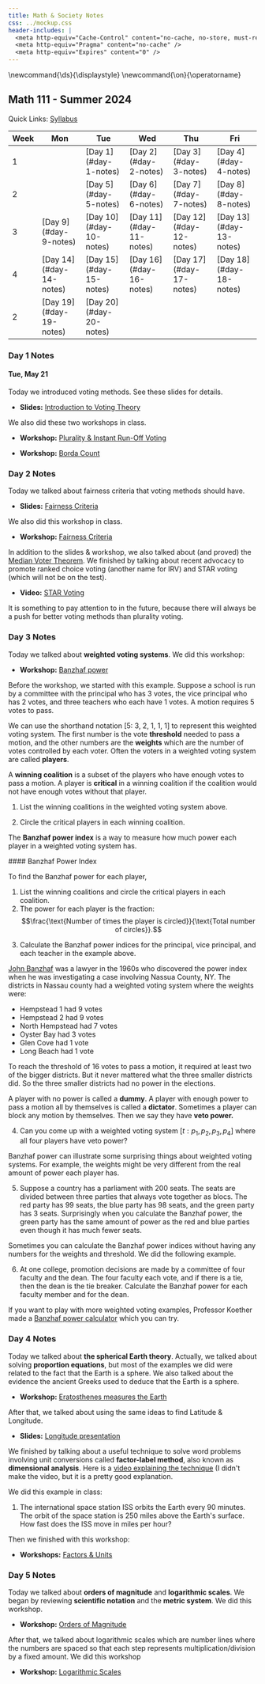 ```yaml
---
title: Math & Society Notes
css: ../mockup.css
header-includes: |
  <meta http-equiv="Cache-Control" content="no-cache, no-store, must-revalidate" />
  <meta http-equiv="Pragma" content="no-cache" />
  <meta http-equiv="Expires" content="0" />
---
```


\newcommand{\ds}{\displaystyle}
\newcommand{\on}{\operatorname}

## Math 111 - Summer 2024

Quick Links: [Syllabus](index.html)

<center>
<table class='bordered'>
<thead> 
<tr><th>Week</th><th>Mon</th><th>Tue</th><th>Wed</th><th>Thu</th><th>Fri</th></tr>
</thead>
<tbody>
<tr><td>1</td><td></td><td> [Day 1](#day-1-notes) </td><td> [Day 2](#day-2-notes) </td><td> [Day 3](#day-3-notes) </td><td> [Day 4](#day-4-notes) </td></tr> 
<tr><td>2</td><td></td><td>[Day 5](#day-5-notes)</td><td> [Day 6](#day-6-notes) </td><td>[Day 7](#day-7-notes)</td><td> [Day 8](#day-8-notes)</td></tr>
<tr><td>3</td><td>[Day 9](#day-9-notes)<td>[Day 10](#day-10-notes)</td><td> [Day 11](#day-11-notes) </td><td>[Day 12](#day-12-notes)</td><td> [Day 13](#day-13-notes)</td></tr>
<tr><td>4</td><td>[Day 14](#day-14-notes)<td>[Day 15](#day-15-notes)</td><td> [Day 16](#day-16-notes) </td><td>[Day 17](#day-17-notes)</td><td> [Day 18](#day-18-notes)</td></tr>
<tr><td>2</td><td>[Day 19](#day-19-notes)</td><td> [Day 20](#day-20-notes) </td><td></td><td></td><td></td></tr>
</tbody>
</table>
</center>

### Day 1 Notes

#### Tue, May 21

Today we introduced voting methods.  See these slides for details. 

* **Slides:** [Introduction to Voting Theory](day1slides.html)

We also did these two workshops in class. 

* **Workshop:** [Plurality & Instant Run-Off Voting](Workshops/InstantRunoff.pdf)

* **Workshop:** [Borda Count](Workshops/BordaCount.pdf)


### Day 2 Notes

Today we talked about fairness criteria that voting methods should have.  

* **Slides:** [Fairness Criteria](day2slides.html)

We also did this workshop in class.

* **Workshop:** [Fairness Criteria](Workshops/FairnessCriteria.pdf)

In addition to the slides & workshop, we also talked about (and proved) the [Median Voter Theorem](https://en.wikipedia.org/wiki/Median_voter_theorem).  We finished by talking about recent advocacy to promote ranked choice voting (another name for IRV) and STAR voting (which will not be on the test).  

* **Video:** [STAR Voting](https://youtu.be/3-mOeUXAkV0)

It is something to pay attention to in the future, because there will always be a push for better voting methods than plurality voting.  

### Day 3 Notes

Today we talked about **weighted voting systems**.  We did this workshop:

* **Workshop:** [Banzhaf power](Workshops/BanzhafPower.pdf)

Before the workshop, we started with this example. Suppose a school is run by a committee with the principal who has 3 votes, the vice principal who has 2 votes, and three teachers who each have 1 votes.  A motion requires 5 votes to pass.  

We can use the shorthand notation [5: 3, 2, 1, 1, 1] to represent this weighted voting system.  The first number is the vote **threshold** needed to pass a motion, and the other numbers are the **weights** which are the number of votes controlled by each voter.  Often the voters in a weighted voting system are called **players**.  

A **winning coalition** is a subset of the players who have enough votes to pass a motion.  A player is **critical** in a winning coalition if the coalition would not have enough votes without that player. 

1. List the winning coalitions in the weighted voting system above.  

2. Circle the critical players in each winning coalition.

The **Banzhaf power index** is a way to measure how much power each player in a weighted voting system has.  

<div class="Theorem">
#### Banzhaf Power Index 

To find the Banzhaf power for each player,

1. List the winning coalitions and circle the critical players in each coalition.
2. The power for each player is the fraction:
$$\frac{\text{Number of times the player is circled}}{\text{Total number of circles}}.$$
</div>

3. Calculate the Banzhaf power indices for the principal, vice principal, and each teacher in the example above. 

[John Banzhaf]() was a lawyer in the 1960s who discovered the power index when he was investigating a case involving Nassua County, NY.  The districts in Nassau county had a weighted voting system where the weights were:

* Hempstead 1 had 9 votes
* Hempstead 2 had 9 votes
* North Hempstead had 7 votes
* Oyster Bay had 3 votes
* Glen Cove had 1 vote
* Long Beach had 1 vote

To reach the threshold of 16 votes to pass a motion, it required at least two of the bigger districts.  But it never mattered what the three smaller districts did.  So the three smaller districts had no power in the elections.  

A player with no power is called a **dummy**.  A player with enough power to pass a motion all by themselves is called a **dictator**.  Sometimes a player can block any motion by themselves.  Then we say they have **veto power.**

4. Can you come up with a weighted voting system $[t : p_1, p_2, p_3, p_4]$ where all four players have veto power?

Banzhaf power can illustrate some surprising things about weighted voting systems.  For example, the weights might be very different from the real amount of power each player has.

5. Suppose a country has a parliament with 200 seats.  The seats are divided between three parties that always vote together as blocs.  The red party has 99 seats, the blue party has 98 seats, and the green party has 3 seats.  Surprisingly when you calculate the Banzhaf power, the green party has the same amount of power as the red and blue parties even though it has much fewer seats. 

Sometimes you can calculate the Banzhaf power indices without having any numbers for the weights and threshold.  We did the following example. 

6. At one college, promotion decisions are made by a committee of four faculty and the dean.  The four faculty each vote, and if there is a tie, then the dean is the tie breaker.  Calculate the Banzhaf power for each faculty member and for the dean.  

If you want to play with more weighted voting examples, Professor Koether made a [Banzhaf power calculator](https://people.hsc.edu/faculty-staff/robbk/Math111/Power/) which you can try.   


### Day 4 Notes

Today we talked about **the spherical Earth theory**.  Actually, we talked about solving **proportion equations**, but most of the examples we did were related to the fact that the Earth is a sphere.  We also talked about the evidence the ancient Greeks used to deduce that the Earth is a sphere.

* **Workshop:** [Eratosthenes measures the Earth](Workshops/EratosthenesEarth.pdf)

After that, we talked about using the same ideas to find Latitude & Longitude.

* **Slides:** [Longitude presentation](https://people.hsc.edu/faculty-staff/blins/classes/fall10/math111/LongitudePresentation.pdf)

We finished by talking about a useful technique to solve word problems involving unit conversions called **factor-label method**, also known as **dimensional analysis**. Here is a [video explaining the technique](https://youtu.be/d_WfCwJW0Og) (I didn't make the video, but it is a pretty good explanation.

We did this example in class:

1. The international space station ISS orbits the Earth every 90 minutes.  The orbit of the space station is 250 miles above the Earth's surface.  How fast does the ISS move in miles per hour?  

Then we finished with this workshop:

* **Workshops:** [Factors & Units](Workshops/FactorsUnits.pdf)

### Day 5 Notes

Today we talked about **orders of magnitude** and **logarithmic scales**.  We began by reviewing **scientific notation** and the **metric system**.  We did this workshop.

* **Workshop:** [Orders of Magnitude](Workshops/OrdersOfMagnitude.pdf)

After that, we talked about logarithmic scales which are number lines where the numbers are spaced so that each step represents multiplication/division by a fixed amount.  We did this workshop

* **Workshop:** [Logarithmic Scales](Workshops/LogScale.pdf)

<br>
<br>
<br>
<br>
<br>
<br>
<br>
<br>
